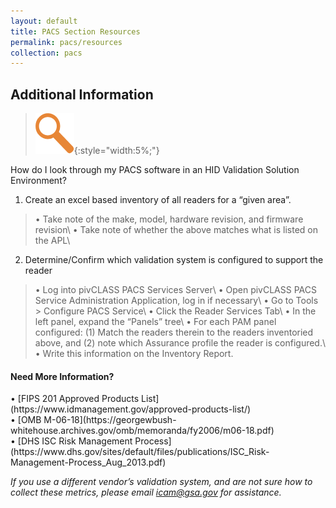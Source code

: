 ```yaml
---
layout: default
title: PACS Section Resources
permalink: pacs/resources
collection: pacs
---
```

## Additional Information 
>![Magnifying Glass logo](../img/focus.png){:style="width:5%;"}

How do I look through my PACS software in an HID Validation Solution Environment?

1. Create an excel based inventory of all readers for a “given area”.
> • Take note of the make, model, hardware revision, and firmware revision\\
> • Take note of whether the above matches what is listed on the APL\
2. Determine/Confirm which validation system is configured to support the reader
> • Log into pivCLASS PACS Services Server\\
> • Open pivCLASS PACS Service Administration Application, log in if necessary\\
> • Go to Tools > Configure PACS Service\\
> • Click the Reader Services Tab\\
> • In the left panel, expand the “Panels” tree\\
> • For each PAM panel configured: (1) Match the readers therein to the readers inventoried above, and (2) note which Assurance profile the reader is configured.\\
> • Write this information on the Inventory Report.

<div class="usa-alert usa-alert-info">
  <div class="usa-alert-body">
    <p class="usa-alert-text"><H4>Need More Information?</H4>
    • [FIPS 201 Approved Products List](https://www.idmanagement.gov/approved-products-list/)<br>
    • [OMB M-06-18](https://georgewbush-whitehouse.archives.gov/omb/memoranda/fy2006/m06-18.pdf)<br>
    • [DHS ISC Risk Management Process](https://www.dhs.gov/sites/default/files/publications/ISC_Risk-Management-Process_Aug_2013.pdf)</p> 
</div>
</div>

*If you use a different vendor’s validation system, and are not sure how to collect these metrics, please email icam@gsa.gov for assistance.*

